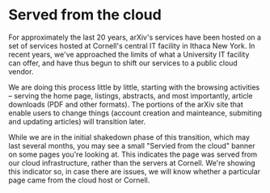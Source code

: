 Served from the cloud
===============

For approximately the last 20 years, arXiv's services have been hosted on a set of services hosted at Cornell's central IT facility in Ithaca New York. In recent years, we've approached the limits of what a University IT facility can offer, and have thus begun to shift our services to a public cloud vendor.

We are doing this process little by little, starting with the browsing activities &ndash; serving the home page, listings, abstracts, and most importantly, article downloads (PDF and other formats). The portions of the arXiv site that enable users to change things (account creation and mainteance, submiting and updating articles) will transition later.

While we are in the initial shakedown phase of this transition, which may last several months, you may see a small "Servied from the cloud" banner on some pages you're looking at. This indicates the page was served from our cloud infrastructure, rather than the servers at Cornell. We're showing this indicator so, in case there are issues, we will know whether a particular page came from the cloud host or Cornell.

